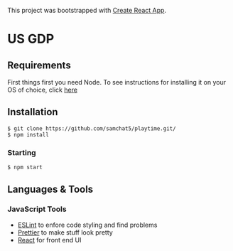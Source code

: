 This project was bootstrapped with [Create React App](https://github.com/facebook/create-react-app).

# US GDP

## Requirements

First things first you need Node. To see instructions for installing it on your OS of choice, click [here](https://nodejs.org/en/download/)

## Installation

    $ git clone https://github.com/samchat5/playtime.git/
    $ npm install

### Starting

    $ npm start

## Languages & Tools

### JavaScript Tools

 - [ESLint](https://eslint.org/) to enfore code styling and find problems
 - [Prettier](https://prettier.io/) to make stuff look pretty
 - [React](https://github.com/facebook/create-react-app) for front end UI

